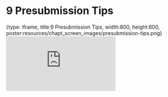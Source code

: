 # 9 Presubmission Tips
 
{type: iframe, title:9 Presubmission Tips, width:800, height:600, poster:resources/chapt_screen_images/presubmission-tips.png}
![](https://hutchdatascience.org/NIH_Data_Sharing/no_toc/presubmission-tips.html)
 

 
